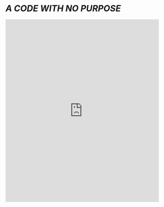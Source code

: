 # _**A CODE WITH NO PURPOSE**_
<iframe width="100%" height="600px" style="border:none;background:white;" src="https://macoutreach.rocks/share/e8f77f6c">
<iframe width="100%" height="600px" style="border:none;background:white;" src="https://macoutreach.rocks/share/e8f77f6c">

